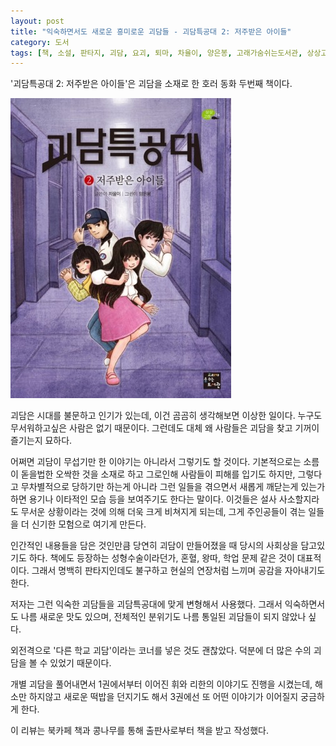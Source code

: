```yaml
---
layout: post
title: "익숙하면서도 새로운 흥미로운 괴담들 - 괴담특공대 2: 저주받은 아이들"
category: 도서
tags: [책, 소설, 판타지, 괴담, 요괴, 퇴마, 차율이, 양은봉, 고래가숨쉬는도서관, 상상고래, 북카페 책과 콩나무, 서평]
---
```


'괴담특공대 2: 저주받은 아이들'은
괴담을 소재로 한 호러 동화 두번째 책이다.

![표지](/images/strange-story-rangers-2-book-h480.jpg)

괴담은 시대를 불문하고 인기가 있는데,
이건 곰곰히 생각해보면 이상한 일이다.
누구도 무서워하고싶은 사람은 없기 때문이다.
그런데도 대체 왜 사람들은 괴담을 찾고 기꺼이 즐기는지 묘하다.

어쩌면 괴담이 무섭기만 한 이야기는 아니라서 그렇기도 할 것이다.
기본적으로는 소름이 돋을법한 오싹한 것을 소재로 하고
그로인해 사람들이 피해를 입기도 하지만,
그렇다고 무차별적으로 당하기만 하는게 아니라
그런 일들을 겪으면서 새롭게 깨닫는게 있는가 하면
용기나 이타적인 모습 등을 보여주기도 한다는 말이다.
이것들은 설사 사소할지라도 무서운 상황이라는 것에 의해 더욱 크게 비쳐지게 되는데,
그게 주인공들이 겪는 일들을 더 신기한 모험으로 여기게 만든다.

인간적인 내용들을 담은 것인만큼 당연히 괴담이 만들어졌을 때 당시의 사회상을 담고있기도 하다.
책에도 등장하는 성형수술이라던가, 혼혈, 왕따, 학업 문제 같은 것이 대표적이다.
그래서 명백히 판타지인데도 불구하고 현실의 연장처럼 느끼며 공감을 자아내기도 한다.

저자는 그런 익숙한 괴담들을 괴담특공대에 맞게 변형해서 사용했다.
그래서 익숙하면서도 나름 새로운 맛도 있으며,
전체적인 분위기도 나름 통일된 괴담들이 되지 않았나 싶다.

외전격으로 '다른 학교 괴담'이라는 코너를 넣은 것도 괜찮았다.
덕분에 더 많은 수의 괴담을 볼 수 있었기 때문이다.

개별 괴담을 풀어내면서 1권에서부터 이어진 휘와 리한의 이야기도 진행을 시켰는데,
해소만 하지않고 새로운 떡밥을 던지기도 해서 3권에선 또 어떤 이야기가 이어질지 궁금하게 한다.



<div class="im im-info">
이 리뷰는 북카페 책과 콩나무를 통해 출판사로부터 책을 받고 작성했다.
</div>
